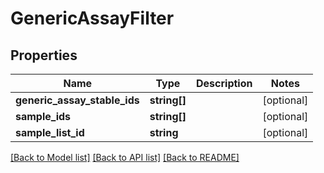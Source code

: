 # GenericAssayFilter

## Properties
Name | Type | Description | Notes
------------ | ------------- | ------------- | -------------
**generic_assay_stable_ids** | **string[]** |  | [optional] 
**sample_ids** | **string[]** |  | [optional] 
**sample_list_id** | **string** |  | [optional] 

[[Back to Model list]](../README.md#documentation-for-models) [[Back to API list]](../README.md#documentation-for-api-endpoints) [[Back to README]](../README.md)


